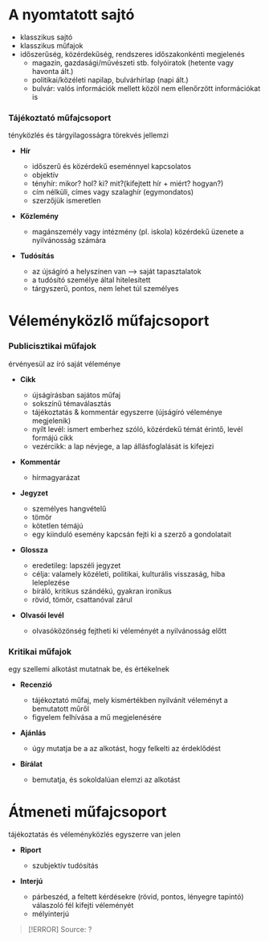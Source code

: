 
# A nyomtatott sajtó

- klasszikus sajtó
- klasszikus műfajok
- időszerűség, közérdekűség, rendszeres időszakonkénti megjelenés
	- magazin, gazdasági/művészeti stb. folyóiratok (hetente vagy havonta ált.)
	- politikai/közéleti napilap, bulvárhírlap (napi ált.)
	- bulvár: valós információk mellett közöl nem ellenőrzött információkat is

### Tájékoztató műfajcsoport

tényközlés és tárgyilagosságra törekvés jellemzi

- **Hír**
	- időszerű és közérdekű eseménnyel kapcsolatos
	- objektív
	- tényhír: mikor? hol? ki? mit?(kifejtett hír + miért? hogyan?)
	- cím nélküli, címes vagy szalaghír (egymondatos)
	- szerzőjük ismeretlen

- **Közlemény**
	- magánszemély vagy intézmény (pl. iskola) közérdekű üzenete a nyilvánosság számára

- **Tudósítás**
	- az újságíró a helyszínen van —> saját tapasztalatok
	- a tudósító személye által hitelesített
	- tárgyszerű, pontos, nem lehet túl személyes

# Véleményközlő műfajcsoport

### Publicisztikai műfajok

érvényesül az író saját véleménye

- **Cikk**
	- újságírásban sajátos műfaj
	- sokszínű témaválasztás
	- tájékoztatás & kommentár egyszerre (újságíró véleménye megjelenik)
	- nyílt levél: ismert emberhez szóló, közérdekű témát érintő, levél formájú cikk
	- vezércikk: a lap névjege, a lap állásfoglalását is kifejezi

- **Kommentár**
	- hírmagyarázat

- **Jegyzet**
	- személyes hangvételű
	- tömör
	- kötetlen témájú
	- egy kiinduló esemény kapcsán fejti ki a szerző a gondolatait

- **Glossza**
	- eredetileg: lapszéli jegyzet
	- célja: valamely közéleti, politikai, kulturális visszaság, hiba leleplezése
	- bíráló, kritikus szándékú, gyakran ironikus
	- rövid, tömör, csattanóval zárul

- **Olvasói levél**
	- olvasóközönség fejtheti ki véleményét a nyilvánosság előtt

### Kritikai műfajok

egy szellemi alkotást mutatnak be, és értékelnek

- **Recenzió**
	- tájékoztató műfaj, mely kismértékben nyilvánít véleményt a bemutatott műről
	- figyelem felhívása a mű megjelenésére

- **Ajánlás**
	- úgy mutatja be a az alkotást, hogy felkelti az érdeklődést

- **Bírálat**
	- bemutatja, és sokoldalúan elemzi az alkotást

# Átmeneti műfajcsoport

tájékoztatás és véleményközlés egyszerre van jelen

- **Riport**
	- szubjektív tudósítás

- **Interjú**
	- párbeszéd, a feltett kérdésekre (rövid, pontos, lényegre tapintó) válaszoló fél kifejti véleményét
	- mélyinterjú

> [!ERROR] Source: ?
